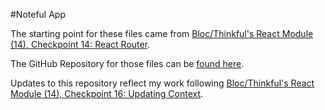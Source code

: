 #Noteful App

The starting point for these files came from [Bloc/Thinkful's React Module (14), Checkpoint 14: React Router](https://courses.thinkful.com/react-v1/checkpoint/14).

The GitHub Repository for those files can be [found here](https://github.com/Thinkful-Ed/noteful-client/tree/implement-design-and-routing/src).

Updates to this repository reflect my work following [Bloc/Thinkful's React Module (14), Checkpoint 16: Updating Context](https://courses.thinkful.com/react-v1/checkpoint/14).